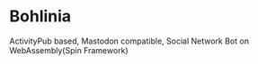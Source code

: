 # Bohlinia

ActivityPub based, Mastodon compatible, Social Network Bot on WebAssembly(Spin Framework)
